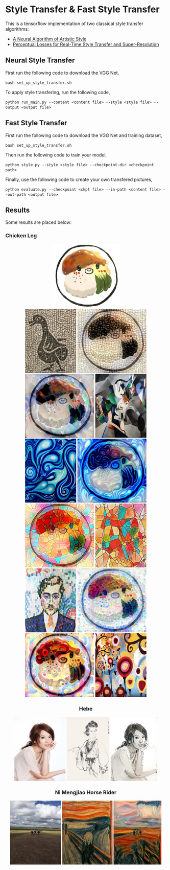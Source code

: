 # Style Transfer & Fast Style Transfer

This is a tensorflow implementation of two classical style transfer algorithms:
* [A Neural Algorithm of Artistic Style](https://arxiv.org/pdf/1508.06576v2.pdf)
* [Perceptual Losses for Real-Time Style Transfer and Super-Resolution](http://cs.stanford.edu/people/jcjohns/eccv16/)

## Neural Style Transfer
First run the following code to download the VGG Net,
```
bash set_up_style_transfer.sh
```

To apply style transfering, run the following code,
```
python run_main.py --content <content file> --style <style file> --output <output file>
```

## Fast Style Transfer
First run the following code to download the VGG Net and training dataset,
```
bash set_up_style_transfer.sh
```
Then run the following code to train your model,
```
python style.py --style <style file> --checkpoint-dir <checkpoint path>

```
Finally, use the following code to create your own transfered pictures,
```
python evaluate.py --checkpoint <ckpt file> --in-path <content file> --out-path <output file>
```

## Results
Some results are placed below:

### Chicken Leg
<div align='center'>
<img src = "https://raw.githubusercontent.com/hzxsnczpku/rebbyousentaizan/master/examples/jt_raw.JPG" height="200px">
</div>

<div align = 'center'>
<img src = "https://raw.githubusercontent.com/hzxsnczpku/rebbyousentaizan/master/examples/jt_1_sty.jpg" width='160px' height = '200px'></a>
<img src = "https://raw.githubusercontent.com/hzxsnczpku/rebbyousentaizan/master/examples/jt_1.jpg" height = '200px'>
<img src = "https://raw.githubusercontent.com/hzxsnczpku/rebbyousentaizan/master/examples/jt_2.jpg"  height = '200px'>
<img src = "https://raw.githubusercontent.com/hzxsnczpku/rebbyousentaizan/master/examples/jt_2_sty.jpg"  width='160px' height = '200px'></a>
<br>
<img src = "https://raw.githubusercontent.com/hzxsnczpku/rebbyousentaizan/master/examples/jt_3_sty.jpg" width='160px' height = '200px'></a>
<img src = "https://raw.githubusercontent.com/hzxsnczpku/rebbyousentaizan/master/examples/jt_3.jpg" height = '200px'>
<img src = "https://raw.githubusercontent.com/hzxsnczpku/rebbyousentaizan/master/examples/jt_4.jpg"  height = '200px'>
<img src = "https://raw.githubusercontent.com/hzxsnczpku/rebbyousentaizan/master/examples/jt_4_sty.jpeg"  width='160px' height = '200px'></a>
<br>
<img src = "https://raw.githubusercontent.com/hzxsnczpku/rebbyousentaizan/master/examples/jt_5_sty.jpg" width='160px' height = '200px'></a>
<img src = "https://raw.githubusercontent.com/hzxsnczpku/rebbyousentaizan/master/examples/jt_5.jpg" height = '200px'>
<img src = "https://raw.githubusercontent.com/hzxsnczpku/rebbyousentaizan/master/examples/jt_6.jpg"  height = '200px'>
<img src = "https://raw.githubusercontent.com/hzxsnczpku/rebbyousentaizan/master/examples/jt_6_sty.jpg" width='160px' height = '200px'></a>
<br>
</center>

### Hebe
<div align = 'center'>
<img src = "https://raw.githubusercontent.com/hzxsnczpku/rebbyousentaizan/master/examples/hebe.jpg" width='160px' height = '200px'></a>
<img src = "https://raw.githubusercontent.com/hzxsnczpku/rebbyousentaizan/master/examples/hebe_sty.jpeg" height = '200px'>
<img src = "https://raw.githubusercontent.com/hzxsnczpku/rebbyousentaizan/master/examples/hebe_after.jpg"  height = '200px'>
<br>
</center>

### Ni Mengjiao Horse Rider
<div align = 'center'>
<img src = "https://raw.githubusercontent.com/hzxsnczpku/rebbyousentaizan/master/examples/horse.jpeg" width='160px' height = '200px'></a>
<img src = "https://raw.githubusercontent.com/hzxsnczpku/rebbyousentaizan/master/examples/horse_sty.jpg" height = '200px'>
<img src = "https://raw.githubusercontent.com/hzxsnczpku/rebbyousentaizan/master/examples/horse_after.jpg"  height = '200px'>
<br>
</center>
